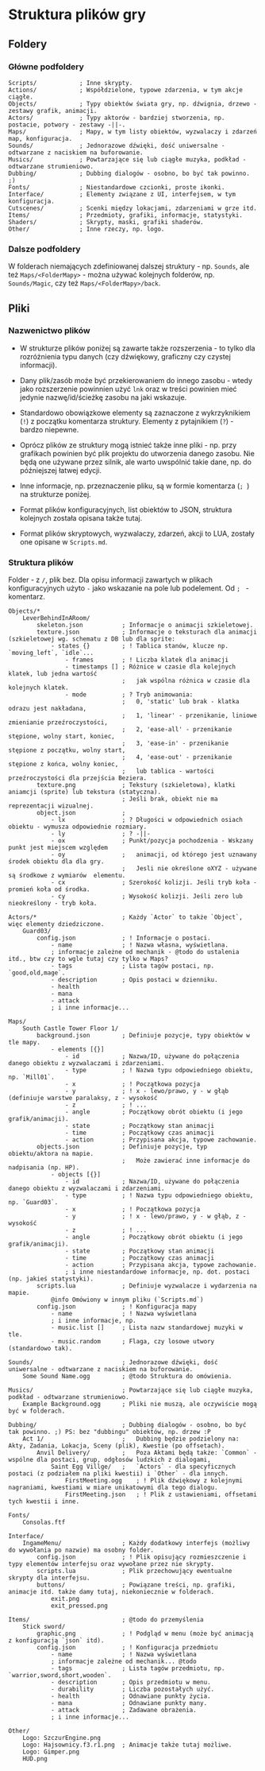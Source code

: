 
Struktura plików gry
====================





Foldery
-------

### Główne podfoldery

```
Scripts/			; Inne skrypty.
Actions/			; Współdzielone, typowe zdarzenia, w tym akcje ciągłe.
Objects/			; Typy obiektów świata gry, np. dźwignia, drzewo - zestawy grafik, animacji.
Actors/				; Typy aktorów - bardziej stworzenia, np. postacie, potwory - zestawy -||-.
Maps/				; Mapy, w tym listy obiektów, wyzwalaczy i zdarzeń map, konfiguracja.
Sounds/				; Jednorazowe dźwięki, dość uniwersalne - odtwarzane z naciskiem na buforowanie.
Musics/				; Powtarzające się lub ciągłe muzyka, podkład - odtwarzane strumieniowo.
Dubbing/			; Dubbing dialogów - osobno, bo być tak powinno. ;)
Fonts/				; Niestandardowe czcionki, proste ikonki.
Interface/			; Elementy związane z UI, interfejsem, w tym konfiguracja.
Cutscenes/			; Scenki między lokacjami, zdarzeniami w grze itd.
Items/				; Przedmioty, grafiki, informacje, statystyki.
Shaders/			; Skrypty, maski, grafiki shaderów.
Other/				; Inne rzeczy, np. logo.
```



### Dalsze podfoldery

W folderach niemających zdefiniowanej dalszej struktury - np. `Sounds`, ale też `Maps/<FolderMapy>` - można używać kolejnych folderów, np. `Sounds/Magic`, czy też `Maps/<FolderMapy>/back`.





Pliki
-----

### Nazwenictwo plików

* W strukturze plików poniżej są zawarte także rozszerzenia - to tylko dla rozróżnienia typu danych (czy dźwiękowy, graficzny czy czystej informacji). 

* Dany plik/zasób może być przekierowaniem do innego zasobu - wtedy jako rozszerzenie powinnien użyć `lnk` oraz w treści powinien mieć jedynie nazwę/id/ścieżkę zasobu na jaki wskazuje.

* Standardowo obowiązkowe elementy są zaznaczone z wykrzyknikiem (`!`) z początku komentarza struktury. Elementy z pytajnikiem (`?`) - bardzo niepewne.

* Oprócz plików ze struktury mogą istnieć także inne pliki - np. przy grafikach powinien być plik projektu do utworzenia danego zasobu. Nie będą one używane przez silnik, ale warto uwspólnić takie dane, np. do późniejszej łatwej edycji.

* Inne informacje, np. przeznaczenie pliku, są w formie komentarza (`; `) na strukturze poniżej.

* Format plików konfiguracyjnych, list obiektów to JSON, struktura kolejnych została opisana także tutaj.

* Format plików skryptowych, wyzwalaczy, zdarzeń, akcji to LUA, zostały one opisane w `Scripts.md`.



### Struktura plików

Folder - z `/`, plik bez. Dla opisu informacji zawartych w plikach konfiguracyjnych użyto `-` jako wskazanie na pole lub podelement. Od `; ` - komentarz.

```
Objects/*
	LeverBehindInARoom/
		skeleton.json			; Informacje o animacji szkieletowej.
		texture.json			; Informacje o teksturach dla animacji (szkieletowej wg. schematu z DB lub dla sprite:
			- states {} 		; ! Tablica stanów, klucze np. `moving_left`, `idle`...
				- frames		; ! Liczba klatek dla animacji
				- timestamps []	; Różnice w czasie dla kolejnych klatek, lub jedna wartość
								; 	jak wspólna różnica w czasie dla kolejnych klatek.
				- mode			; ? Tryb animowania: 
								;	0, 'static' lub brak - klatka odrazu jest nakładana, 
								; 	1, 'linear' - przenikanie, liniowe zmienianie przeźroczystości,
								;	2, 'ease-all' - przenikanie stępione, wolny start, koniec,
								;	3, 'ease-in' - przenikanie stępione z początku, wolny start,
								;	4, 'ease-out' - przenikanie stępione z końca, wolny koniec,
								;   lub tablica - wartości przeźroczystości dla przejścia Beziera.
		texture.png				; Tekstury (szkieletowa), klatki aniamcji (sprite) lub tekstura (statyczna).
								; Jeśli brak, obiekt nie ma reprezentacji wizualnej.
		object.json				;
			- lx				; ? Długości w odpowiednich osiach obiektu - wymusza odpowiednie rozmiary.
			- ly				; ? -||-
			- ox				; Punkt/pozycja pochodzenia - Wskzany punkt jest miejscem względem 
			- oy				;   animacji, od którego jest uznawany środek obiektu dla dla gry.
								;	Jesli nie określone oXYZ - używane są środkowe z wymiarów  elementu.
			- cx				; Szerokość kolizji. Jeśli tryb koła - promień koła od środka.
			- cy				; Wysokość kolizji. Jeśli zero lub nieokreślony - tryb koła.

Actors/*						; Każdy `Actor` to także `Object`, więc elementy dziedziczone.
	Guard03/
		config.json				; ! Informacje o postaci.
			- name				; ! Nazwa własna, wyświetlana.
			; informacje zależne od mechanik - @todo do ustalenia itd., btw czy to wgle tutaj czy tylko w Maps?
			- tags				; Lista tagów postaci, np. `good,old,mage`.
			- description		; Opis postaci w dzienniku.
			- health
			- mana
			- attack
			; i inne informacje...

Maps/
	South Castle Tower Floor 1/
		background.json 		; Definiuje pozycje, typy obiektów w tle mapy.
			- elements [{}]
				- id			; Nazwa/ID, używane do połączenia danego obiektu z wyzwalaczami i zdarzeniami.
				- type			; ! Nazwa typu odpowiedniego obiektu, np. `Mill01`.
				- x				; ! Początkowa pozycja
				- y				; ! x - lewo/prawo, y - w głąb (definiuje warstwe paralaksy, z - wysokość
				- z				; ! ...
				- angle			; Początkowy obrót obiektu (i jego grafik/animacji).
				- state			; Początkowy stan animacji
				- time			; Początkowy czas animacji
				- action		; Przypisana akcja, typowe zachowanie.
		objects.json			; Definiuje pozycje, typ obiektu/aktora na mapie. 
								;	Może zawierać inne informacje do nadpisania (np. HP).
			- objects [{}]
				- id			; Nazwa/ID, używane do połączenia danego obiektu z wyzwalaczami i zdarzeniami.
				- type			; ! Nazwa typu odpowiedniego obiektu, np. `Guard03`.
				- x				; ! Początkowa pozycja
				- y				; ! x - lewo/prawo, y - w głąb, z - wysokość
				- z				; ! ...
				- angle			; Początkowy obrót obiektu (i jego grafik/animacji).
				- state			; Początkowy stan animacji
				- time			; Początkowy czas animacji
				- action		; Przypisana akcja, typowe zachowanie.
				; i inne niestandardowe informacje, np. dot. postaci (np. jakieś statystyki).
		scripts.lua				; Definiuje wyzwalacze i wydarzenia na mapie.
			@info Omówiony w innym pliku (`Scripts.md`)
		config.json				; ! Konfiguracja mapy
			- name				; ! Nazwa wyświetlana
			; i inne informacje, np.
			- music.list []		; Lista nazw standardowej muzyki w tle.
			- music.random		; Flaga, czy losowe utwory (standardowo tak).

Sounds/							; Jednorazowe dźwięki, dość uniwersalne - odtwarzane z naciskiem na buforowanie.
	Some Sound Name.ogg			; @todo Struktura do omówienia.
	
Musics/							; Powtarzające się lub ciągłe muzyka, podkład - odtwarzane strumieniowo.
	Example Background.ogg		; Pliki nie muszą, ale oczywiście mogą być w folderach.
	
Dubbing/						; Dubbing dialogów - osobno, bo być tak powinno. ;) PS: bez "dubbingu" obiektów, np. drzew :P
	Act 1/						; 	Dubbing będzie podzielony na: Akty, Zadania, Lokacja, Sceny (plik), Kwestie (po offsetach).
		Anvil Delivery/			; 	Poza Aktami będą także: `Common` - wspólne dla postaci, grup, odgłosów ludzkich z dialogami,
			Saint Egg Villge/	; 	`Actors` - dla specyficznych postaci (z podziałem na pliki kwestii) i `Other` - dla innych.
				FirstMeeting.ogg	; ! Plik dźwiękowy z kolejnymi nagraniami, kwestiami w miare unikatowymi dla tego dialogu.
				FirstMeeting.json	; ! Plik z ustawieniami, offsetami tych kwestii i inne.
	
Fonts/
	Consolas.ftf

Interface/
	IngameMenu/					; Każdy dodatkowy interfejs (możliwy do wywołania po nazwie) ma osobny folder.
		config.json				; ! Plik opisujący rozmieszczenie i typy elementów interfejsu oraz wywołane przez nie skrypty.
		scripts.lua				; Plik przechowujący ewentualne skrypty dla interfejsu.
		buttons/				; Powiązane treści, np. grafiki, animacje itd. także damy tutaj, niekoniecznie w folderach.
			exit.png
			exit_pressed.png

Items/							; @todo do przemyślenia
	Stick sword/
		graphic.png				; ! Podgląd w menu (może być animacją z konfiguracją `json` itd).
		config.json				; ! Konfiguracja przedmiotu
			- name				; ! Nazwa wyświetlana
			; informacje zależne od mechanik... @todo
			- tags				; Lista tagów przedmiotu, np. `warrior,sword,short,wooden`.
			- description		; Opis przedmiotu w menu. 
			- durability		; Liczba pozostałych użyć. 
			- health			; Odnawiane punkty życia.
			- mana				; Odnawiane punkty many.
			- attack			; Zadawane obrażenia.
			; i inne informacje...

Other/
	Logo: SzczurEngine.png
	Logo: Hajsownicy.f3.r1.png  ; Animacje także tutaj możliwe. 
	Logo: Gimper.png
	HUD.png
```




